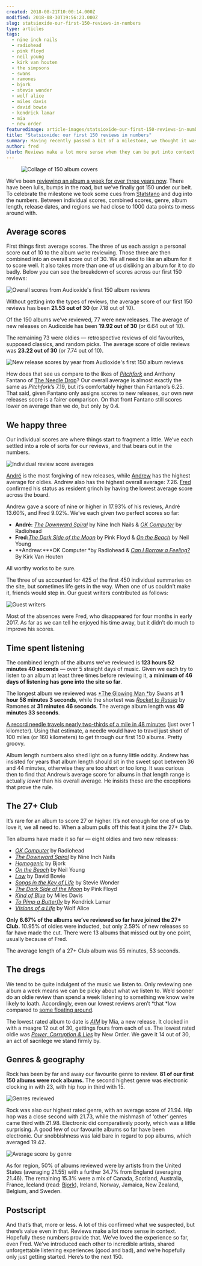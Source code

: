 ```yaml
---
created: 2018-08-21T10:00:14.000Z
modified: 2018-08-30T19:56:23.000Z
slug: statsioxide-our-first-150-reviews-in-numbers
type: articles
tags:
  - nine inch nails
  - radiohead
  - pink floyd
  - neil young 
  - kirk van houten
  - the simpsons
  - swans
  - ramones
  - bjork
  - stevie wonder
  - wolf alice
  - miles davis
  - david bowie 
  - kendrick lamar
  - mia
  - new order
featuredimage: article-images/statsioxide-our-first-150-reviews-in-numbers.jpg
title: "Statsioxide: our first 150 reviews in numbers"
summary: Having recently passed a bit of a milestone, we thought it was high time for some statistics. What’s our favourite genre? Which records cracked the 27+ Club? Who’s the most miserable reviewer? All will be revealed
author: fred
blurb: Reviews make a lot more sense when they can be put into context. After passing 150 albums reviewed we thought it was high time to look at the statistics.
---
```


<figure class="wide">
  <img src="article-images/statsioxide-our-first-150-reviews-in-numbers.jpg" alt="Collage of 150 album covers" />
  <figcaption></figcaption>
</figure>

We’ve been [reviewing an album a week for over three years now](/reviews/). There have been lulls, bumps in the road, but we’ve finally got 150 under our belt. To celebrate the milestone we took some cues from [Statstano](http://www.statstano.com/) and dug into the numbers. Between individual scores, combined scores, genre, album length, release dates, and regions we had close to 1000 data points to mess around with.

## Average scores

First things first: average scores. The three of us each assign a personal score out of 10 to the album we’re reviewing. Those three are then combined into an overall score out of 30. We all need to like an album for it to score well. It also takes more than one of us disliking an album for it to do badly.
Below you can see the breakdown of scores across our first 150 reviews:

![Overall scores from Audioxide's first 150 album reviews](article-images/statsioxide-150-overall-scores.jpg)

Without getting into the types of reviews, the average score of our first 150 reviews has been **21\.53 out of 30** (or 7.18 out of 10).

Of the 150 albums we’ve reviewed, 77 were new releases. The average of new releases on Audioxide has been **19\.92 out of 30** (or 6.64 out of 10).

The remaining 73 were oldies — retrospective reviews of old favourites, supposed classics, and random picks. The average score of oldie reviews was **23\.22 out of 30** (or 7.74 out of 10).

![New release scores by year from Audioxide's first 150 album reviews](article-images/statsioxide-150-scores-by-year.jpg)

How does that see us compare to the likes of [*Pitchfork*](https://pitchfork.com/) and Anthony Fantano of [The Needle Drop](https://www.youtube.com/theneedledrop)? Our overall average is almost exactly the same as *Pitchfork*’s 7.19, but it’s comfortably higher than Fantano’s 6.25. That said, given Fantano only assigns scores to new releases, our own new releases score is a fairer comparison. On that front Fantano still scores lower on average than we do, but only by 0.4.

## We happy three

Our individual scores are where things start to fragment a little. We’ve each settled into a role of sorts for our reviews, and that bears out in the numbers.

![Individual review score averages](article-images/statsioxide-150-individual-averages.jpg)

[André](https://twitter.com/andredack) is the most forgiving of new releases, while [Andrew](https://twitter.com/andrewbridge) has the highest average for oldies. Andrew also has the highest overall average: 7.26. [Fred](https://twitter.com/thewhalelines) confirmed his status as resident grinch by having the lowest average score across the board.

Andrew gave a score of nine or higher in 17.93% of his reviews, André 13.60%, and Fred 9.02%. We’ve each given two perfect scores so far:

- **André:** [*The Downward Spiral*](/reviews/nine-inch-nails-the-downward-spiral/) by Nine Inch Nails & [*OK Computer*](/reviews/radiohead-ok-computer/) by Radiohead
- **Fred:**[*The Dark Side of the Moon*](/reviews/pink-floyd-the-dark-side-of-the-moon/) by Pink Floyd & [*On the Beach*](/reviews/neil-young-on-the-beach/) by Neil Young
- **Andrew:***OK Computer *by Radiohead & [*Can I Borrow a Feeling?*](/reviews/kirk-van-houten-can-i-borrow-a-feeling/) By Kirk Van Houten

All worthy works to be sure.

The three of us accounted for 425 of the first 450 individual summaries on the site, but sometimes life gets in the way. When one of us couldn’t make it, friends would step in. Our guest writers contributed as follows:

![Guest writers](article-images/statsioxide-150-guest-reviewers.jpg)

Most of the absences were Fred, who disappeared for four months in early 2017. As far as we can tell he enjoyed his time away, but it didn’t do much to improve his scores.

## Time spent listening

The combined length of the albums we’ve reviewed is **123 hours 52 minutes 40 seconds** — over 5 straight days of music. Given we each try to listen to an album at least three times before reviewing it, **a minimum of 46 days of listening has gone into the site so far**.

The longest album we reviewed was [*The Glowing Man *](/reviews/swans-the-glowing-man/)by Swans at **1 hour 58 minutes 3 seconds**, while the shortest was [*Rocket to Russia*](/reviews/ramones-rocket-to-russia/) by Ramones at **31 minutes 46 seconds**. The average album length was **49 minutes 33 seconds**.

[A record needle travels nearly two-thirds of a mile in 48 minutes](https://www.vinylengine.com/turntable_forum/viewtopic.php?f=41&t=17225) (just over 1 kilometer). Using that estimate, a needle would have to travel just short of 100 miles (or 160 kilometers) to get through our first 150 albums. Pretty groovy.

Album length numbers also shed light on a funny little oddity. Andrew has insisted for years that album length should sit in the sweet spot between 36 and 44 minutes, otherwise they are too short or too long. It was curious then to find that Andrew’s average score for albums in that length range is actually *lower* than his overall average. He insists these are the exceptions that prove the rule.

## The 27+ Club

It’s rare for an album to score 27 or higher. It’s not enough for one of us to love it, we all need to. When a album pulls off this feat it joins the 27+ Club.

Ten albums have made it so far — eight oldies and two new releases:

- [*OK Computer*](/reviews/radiohead-ok-computer/) by Radiohead
- [*The Downward Spiral*](/reviews/nine-inch-nails-the-downward-spiral/) by Nine Inch Nails
- [*Homogenic*](/reviews/bjork-homogenic/) by Bjork
- [*On the Beach*](/reviews/neil-young-on-the-beach/) by Neil Young
- [*Low*](/reviews/david-bowie-low/) by David Bowie
- [*Songs in the Key of Life*](/reviews/stevie-wonder-songs-in-the-key-of-life/) by Stevie Wonder
- [*The Dark Side of the Moon*](/reviews/pink-floyd-the-dark-side-of-the-moon/) by Pink Floyd
- [*Kind of Blue*](/reviews/miles-davis-kind-of-blue/) by Miles Davis
- [*To Pimp a Butterfly*](/reviews/kendrick-lamar-to-pimp-a-butterfly/) by Kendrick Lamar
- [*Visions of a Life*](/reviews/wolf-alice-visions-of-a-life/) by Wolf Alice

**Only 6.67% of the albums we’ve reviewed so far have joined the 27+ Club.** 10\.95% of oldies were inducted, but only 2.59% of new releases so far have made the cut. There were 13 albums that missed out by one point, usually because of Fred.

The average length of a 27+ Club album was 55 minutes, 53 seconds.

## The dregs

We tend to be quite indulgent of the music we listen to. Only reviewing one album a week means we can be picky about what we listen to. We’d sooner do an oldie review than spend a week listening to something we know we’re likely to loath. Accordingly, even our lowest reviews aren’t *that *low compared to [some floating around](https://pitchfork.com/reviews/albums/5799-the-fragile/).

The lowest rated album to date is [*AIM*](/reviews/mia-aim/) by Mia, a new release. It clocked in with a meagre 12 out of 30, gettings fours from each of us. The lowest rated oldie was [*Power, Corruption & Lies*](/reviews/new-order-power-corruption-and-lies/) by New Order. We gave it 14 out of 30, an act of sacrilege we stand firmly by.

## Genres & geography

Rock has been by far and away our favourite genre to review. **81 of our first 150 albums were rock albums.** The second highest genre was electronic clocking in with 23, with hip hop in third with 15.

![Genres reviewed](article-images/statsioxide-150-genres.jpg)

Rock was also our highest rated genre, with an average score of 21.94. Hip hop was a close second with 21.73, while the mishmash of ‘other’ genres came third with 21.98. Electronic did comparatively poorly, which was a little surprising. A good few of our favourite albums so far have been electronic. Our snobbishness was laid bare in regard to pop albums, which averaged 19.42.

![Average score by genre](article-images/statsioxide-150-genre-averages.jpg)

As for region, 50% of albums reviewed were by artists from the United States (averaging 21.55) with a further 34.7% from England (averaging 21.46). The remaining 15.3% were a mix of Canada, Scotland, Australia, France, Iceland (read: [Bjork](/reviews/bjork-homogenic/)), Ireland, Norway, Jamaica, New Zealand, Belgium, and Sweden.

## Postscript

And that’s that, more or less. A lot of this confirmed what we suspected, but there’s value even in that. Reviews make a lot more sense in context. Hopefully these numbers provide that. We’ve loved the experience so far, even Fred. We’ve introduced each other to incredible artists, shared unforgettable listening experiences (good and bad), and we’re hopefully only just getting started.
Here’s to the next 150.